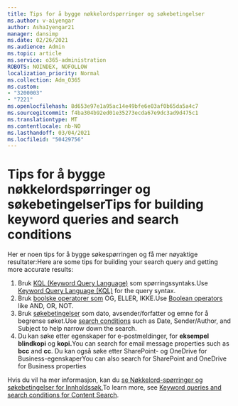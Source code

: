```yaml
---
title: Tips for å bygge nøkkelordspørringer og søkebetingelser
ms.author: v-aiyengar
author: AshaIyengar21
manager: dansimp
ms.date: 02/26/2021
ms.audience: Admin
ms.topic: article
ms.service: o365-administration
ROBOTS: NOINDEX, NOFOLLOW
localization_priority: Normal
ms.collection: Adm_O365
ms.custom:
- "3200003"
- "7221"
ms.openlocfilehash: 8d653e97e1a95ac14e49bfe6e03af0b65da5a4c7
ms.sourcegitcommit: f4ba304b92ed01e35273ecda67e9dc3ad9d475c1
ms.translationtype: MT
ms.contentlocale: nb-NO
ms.lasthandoff: 03/04/2021
ms.locfileid: "50429756"
---
```

# <a name="tips-for-building-keyword-queries-and-search-conditions"></a><span data-ttu-id="00b09-102">Tips for å bygge nøkkelordspørringer og søkebetingelser</span><span class="sxs-lookup"><span data-stu-id="00b09-102">Tips for building keyword queries and search conditions</span></span>

<span data-ttu-id="00b09-103">Her er noen tips for å bygge søkespørringen og få mer nøyaktige resultater:</span><span class="sxs-lookup"><span data-stu-id="00b09-103">Here are some tips for building your search query and getting more accurate results:</span></span>

1. <span data-ttu-id="00b09-104">Bruk [KQL (Keyword Query Language)](https://go.microsoft.com/fwlink/?linkid=2101591) som spørringssyntaks.</span><span class="sxs-lookup"><span data-stu-id="00b09-104">Use [Keyword Query Language (KQL)](https://go.microsoft.com/fwlink/?linkid=2101591) for the query syntax.</span></span>
1. <span data-ttu-id="00b09-105">Bruk [boolske operatorer som](https://go.microsoft.com/fwlink/?linkid=2101592) OG, ELLER, IKKE.</span><span class="sxs-lookup"><span data-stu-id="00b09-105">Use [Boolean operators](https://go.microsoft.com/fwlink/?linkid=2101592) like AND, OR, NOT.</span></span>
1. <span data-ttu-id="00b09-106">Bruk [søkebetingelser](https://go.microsoft.com/fwlink/?linkid=2102410) som dato, avsender/forfatter og emne for å begrense søket.</span><span class="sxs-lookup"><span data-stu-id="00b09-106">Use [search conditions](https://go.microsoft.com/fwlink/?linkid=2102410) such as Date, Sender/Author, and Subject to help narrow down the search.</span></span>
1. <span data-ttu-id="00b09-107">Du kan søke etter egenskaper for e-postmeldinger, for **eksempel blindkopi** og **kopi.**</span><span class="sxs-lookup"><span data-stu-id="00b09-107">You can search for email message properties such as **bcc** and **cc**.</span></span> <span data-ttu-id="00b09-108">Du kan også søke etter SharePoint- og OneDrive for Business-egenskaper</span><span class="sxs-lookup"><span data-stu-id="00b09-108">You can also search for SharePoint and OneDrive for Business properties</span></span>

<span data-ttu-id="00b09-109">Hvis du vil ha mer informasjon, kan du [se Nøkkelord-spørringer og søkebetingelser for Innholdssøk.](https://go.microsoft.com/fwlink/?linkid=2102411)</span><span class="sxs-lookup"><span data-stu-id="00b09-109">To learn more, see [Keyword queries and search conditions for Content Search](https://go.microsoft.com/fwlink/?linkid=2102411).</span></span>
